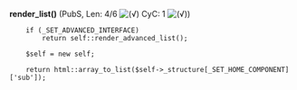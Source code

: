 **render_list()** (PubS, Len: 4/6 ![(&radic;)](https://raw.github.com/TheB3Rt0z/schrimp/master/.inc/img/icon_16x16_green_ok.png "") CyC: 1 ![(&radic;)](https://raw.github.com/TheB3Rt0z/schrimp/master/.inc/img/icon_16x16_green_ok.png ""))  
  
        if (_SET_ADVANCED_INTERFACE)
		    return self::render_advanced_list();

        $self = new self;

        return html::array_to_list($self->_structure[_SET_HOME_COMPONENT]['sub']);
